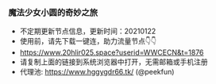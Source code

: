 ### 魔法少女小圆的奇妙之旅
- 不定期更新节点信息，更新时间：20210122  
- 使用前，请先下载一键连，助力流量节点👇👇
- https://www.20hlir025.space?userid=WWCECN&t=1876  
- 请复制上面的链接到系统浏览器中打开，无需邮箱或手机注册  
- 代理池: https://www.hggygdr66.tk/ (@peekfun)
